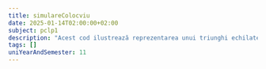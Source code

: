 ```yaml
---
title: simulareColocviu
date: 2025-01-14T02:00:00+02:00
subject: pclp1
description: "Acest cod ilustrează reprezentarea unui triunghi echilateral printr-o structură, aplicând formule geometrice pentru calculul perimetrului și ariei acestuia."
tags: []
uniYearAndSemester: 11
---
```


